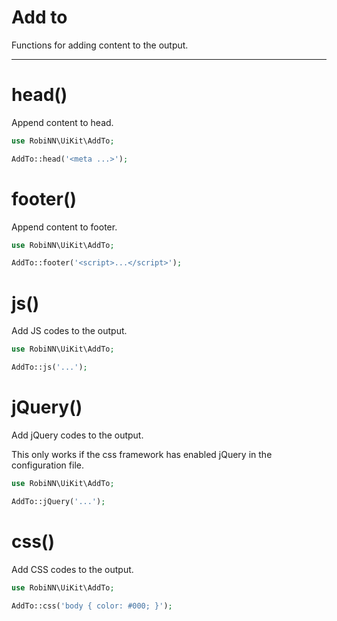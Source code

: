 # Add to

Functions for adding content to the output.

---

# head()

Append content to head.

```php
use RobiNN\UiKit\AddTo;

AddTo::head('<meta ...>');
```

# footer()

Append content to footer.

```php
use RobiNN\UiKit\AddTo;

AddTo::footer('<script>...</script>');
```

# js()

Add JS codes to the output.

```php
use RobiNN\UiKit\AddTo;

AddTo::js('...');
```

# jQuery()

Add jQuery codes to the output.

This only works if the css framework has enabled jQuery in the configuration file.

```php
use RobiNN\UiKit\AddTo;

AddTo::jQuery('...');
```

# css()

Add CSS codes to the output.

```php
use RobiNN\UiKit\AddTo;

AddTo::css('body { color: #000; }');
```
